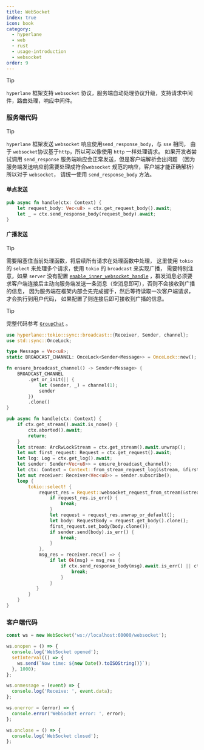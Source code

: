```yaml
---
title: WebSocket
index: true
icon: book
category:
  - hyperlane
  - web
  - rust
  - usage-introduction
  - websocket
order: 9
---
```


<Share colorful />

> [!tip]
>
> `hyperlane` 框架支持 `websocket` 协议，服务端自动处理协议升级，支持请求中间件，路由处理，响应中间件。

### 服务端代码

> [!tip]
>
> `hyperlane` 框架发送 `websocket` 响应使用`send_response_body`，与 `sse` 相同，
> 由于 `websocket`协议基于`http`，所以可以像使用 `http` 一样处理请求。
> 如果开发者尝试调用 `send_response` 服务端响应会正常发送，但是客户端解析会出问题
> （因为服务端发送响应前需要处理成符合`websocket` 规范的响应，客户端才能正确解析）所以对于 `websocket`，
> 请统一使用 `send_response_body` 方法。

#### 单点发送

```rust
pub async fn handle(ctx: Context) {
    let request_body: Vec<u8> = ctx.get_request_body().await;
    let _ = ctx.send_response_body(request_body).await;
}
```

#### 广播发送

> [!tip]
>
> 需要阻塞住当前处理函数，将后续所有请求在处理函数中处理，
> 这里使用 `tokio` 的 `select` 来处理多个请求，使用 `tokio` 的 `broadcast` 来实现广播，
> 需要特别注意，如果 `server` 没有配置 [`enable_inner_websocket_handle`](../config/enable_inner_websocket_handle.md) ，群发消息必须要求客户端连接后主动向服务端发送一条消息（空消息即可），否则不会接收到广播的信息，
> 因为服务端在框架内部会先完成握手，然后等待读取一次客户端请求，才会执行到用户代码，
> 如果配置了则连接后即可接收到广播的信息。

> [!tip]
>
> 完整代码参考 [`GroupChat`](../project/group-chat.md) 。

```rust
use hyperlane::tokio::sync::broadcast::{Receiver, Sender, channel};
use std::sync::OnceLock;

type Message = Vec<u8>;
static BROADCAST_CHANNEL: OnceLock<Sender<Message>> = OnceLock::new();

fn ensure_broadcast_channel() -> Sender<Message> {
    BROADCAST_CHANNEL
        .get_or_init(|| {
            let (sender, _) = channel(1);
            sender
        })
        .clone()
}

pub async fn handle(ctx: Context) {
    if ctx.get_stream().await.is_none() {
        ctx.aborted().await;
        return;
    }
    let stream: ArcRwLockStream = ctx.get_stream().await.unwrap();
    let mut first_request: Request = ctx.get_request().await;
    let log: Log = ctx.get_log().await;
    let sender: Sender<Vec<u8>> = ensure_broadcast_channel();
    let ctx: Context = Context::from_stream_request_log(&stream, &first_request, &log);
    let mut receiver: Receiver<Vec<u8>> = sender.subscribe();
    loop {
        tokio::select! {
            request_res = Request::websocket_request_from_stream(&stream, 10000) => {
                if request_res.is_err() {
                    break;
                }
                let request = request_res.unwrap_or_default();
                let body: RequestBody = request.get_body().clone();
                first_request.set_body(body.clone());
                if sender.send(body).is_err() {
                    break;
                }
            },
            msg_res = receiver.recv() => {
                if let Ok(msg) = msg_res {
                    if ctx.send_response_body(msg).await.is_err() || ctx.flush().await.is_err() {
                        break;
                    }
                }
           }
        }
    }
}
```

### 客户端代码

```js
const ws = new WebSocket('ws://localhost:60000/websocket');

ws.onopen = () => {
  console.log('WebSocket opened');
  setInterval(() => {
    ws.send(`Now time: ${new Date().toISOString()}`);
  }, 1000);
};

ws.onmessage = (event) => {
  console.log('Receive: ', event.data);
};

ws.onerror = (error) => {
  console.error('WebSocket error: ', error);
};

ws.onclose = () => {
  console.log('WebSocket closed');
};
```
